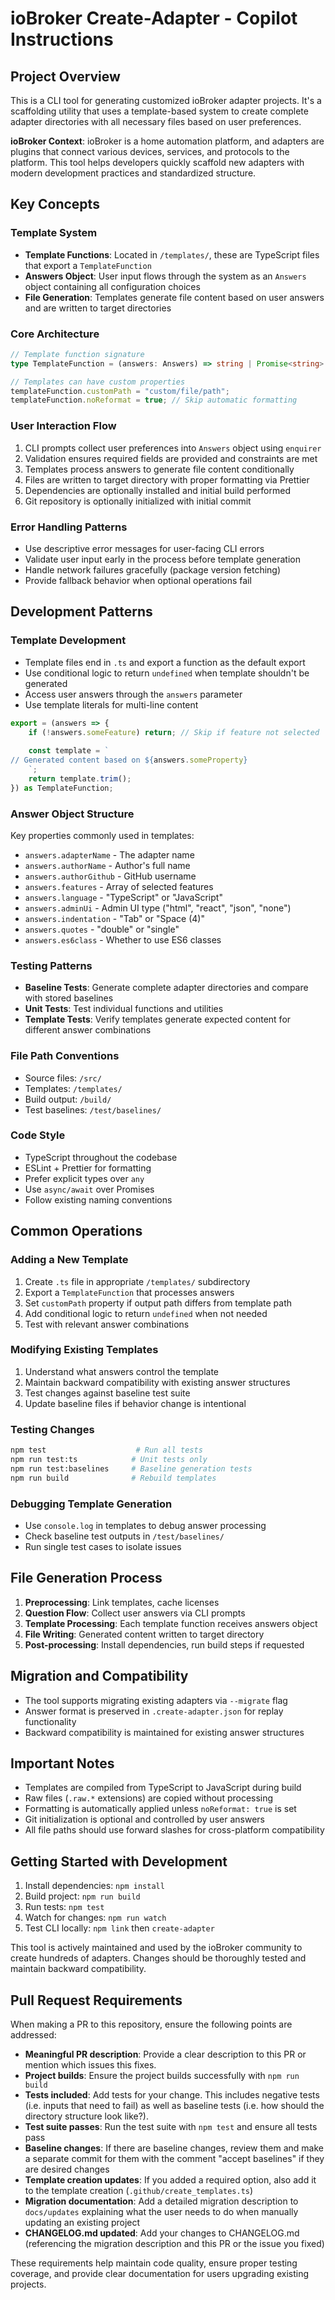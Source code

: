 # ioBroker Create-Adapter - Copilot Instructions

## Project Overview

This is a CLI tool for generating customized ioBroker adapter projects. It's a scaffolding utility that uses a template-based system to create complete adapter directories with all necessary files based on user preferences.

**ioBroker Context**: ioBroker is a home automation platform, and adapters are plugins that connect various devices, services, and protocols to the platform. This tool helps developers quickly scaffold new adapters with modern development practices and standardized structure.

## Key Concepts

### Template System
- **Template Functions**: Located in `/templates/`, these are TypeScript files that export a `TemplateFunction`
- **Answers Object**: User input flows through the system as an `Answers` object containing all configuration choices
- **File Generation**: Templates generate file content based on user answers and are written to target directories

### Core Architecture
```typescript
// Template function signature
type TemplateFunction = (answers: Answers) => string | Promise<string> | undefined;

// Templates can have custom properties
templateFunction.customPath = "custom/file/path";
templateFunction.noReformat = true; // Skip automatic formatting
```

### User Interaction Flow
1. CLI prompts collect user preferences into `Answers` object using `enquirer`
2. Validation ensures required fields are provided and constraints are met
3. Templates process answers to generate file content conditionally
4. Files are written to target directory with proper formatting via Prettier
5. Dependencies are optionally installed and initial build performed
6. Git repository is optionally initialized with initial commit

### Error Handling Patterns
- Use descriptive error messages for user-facing CLI errors
- Validate user input early in the process before template generation
- Handle network failures gracefully (package version fetching)
- Provide fallback behavior when optional operations fail

## Development Patterns

### Template Development
- Template files end in `.ts` and export a function as the default export
- Use conditional logic to return `undefined` when template shouldn't be generated
- Access user answers through the `answers` parameter
- Use template literals for multi-line content

```typescript
export = (answers => {
    if (!answers.someFeature) return; // Skip if feature not selected
    
    const template = `
// Generated content based on ${answers.someProperty}
    `;
    return template.trim();
}) as TemplateFunction;
```

### Answer Object Structure
Key properties commonly used in templates:
- `answers.adapterName` - The adapter name
- `answers.authorName` - Author's full name  
- `answers.authorGithub` - GitHub username
- `answers.features` - Array of selected features
- `answers.language` - "TypeScript" or "JavaScript"
- `answers.adminUi` - Admin UI type ("html", "react", "json", "none")
- `answers.indentation` - "Tab" or "Space (4)"
- `answers.quotes` - "double" or "single"
- `answers.es6class` - Whether to use ES6 classes

### Testing Patterns
- **Baseline Tests**: Generate complete adapter directories and compare with stored baselines
- **Unit Tests**: Test individual functions and utilities
- **Template Tests**: Verify templates generate expected content for different answer combinations

### File Path Conventions
- Source files: `/src/`
- Templates: `/templates/`
- Build output: `/build/`
- Test baselines: `/test/baselines/`

### Code Style
- TypeScript throughout the codebase
- ESLint + Prettier for formatting
- Prefer explicit types over `any`
- Use `async/await` over Promises
- Follow existing naming conventions

## Common Operations

### Adding a New Template
1. Create `.ts` file in appropriate `/templates/` subdirectory
2. Export a `TemplateFunction` that processes answers
3. Set `customPath` property if output path differs from template path
4. Add conditional logic to return `undefined` when not needed
5. Test with relevant answer combinations

### Modifying Existing Templates
1. Understand what answers control the template
2. Maintain backward compatibility with existing answer structures
3. Test changes against baseline test suite
4. Update baseline files if behavior change is intentional

### Testing Changes
```bash
npm test                    # Run all tests
npm run test:ts            # Unit tests only
npm run test:baselines     # Baseline generation tests
npm run build              # Rebuild templates
```

### Debugging Template Generation
- Use `console.log` in templates to debug answer processing
- Check baseline test outputs in `/test/baselines/`
- Run single test cases to isolate issues

## File Generation Process

1. **Preprocessing**: Link templates, cache licenses
2. **Question Flow**: Collect user answers via CLI prompts
3. **Template Processing**: Each template function receives answers object
4. **File Writing**: Generated content written to target directory
5. **Post-processing**: Install dependencies, run build steps if requested

## Migration and Compatibility

- The tool supports migrating existing adapters via `--migrate` flag
- Answer format is preserved in `.create-adapter.json` for replay functionality
- Backward compatibility is maintained for existing answer structures

## Important Notes

- Templates are compiled from TypeScript to JavaScript during build
- Raw files (`.raw.*` extensions) are copied without processing
- Formatting is automatically applied unless `noReformat: true` is set
- Git initialization is optional and controlled by user answers
- All file paths should use forward slashes for cross-platform compatibility

## Getting Started with Development

1. Install dependencies: `npm install`
2. Build project: `npm run build`
3. Run tests: `npm test`
4. Watch for changes: `npm run watch`
5. Test CLI locally: `npm link` then `create-adapter`

This tool is actively maintained and used by the ioBroker community to create hundreds of adapters. Changes should be thoroughly tested and maintain backward compatibility.

## Pull Request Requirements

When making a PR to this repository, ensure the following points are addressed:

- **Meaningful PR description**: Provide a clear description to this PR or mention which issues this fixes.
- **Project builds**: Ensure the project builds successfully with `npm run build`
- **Tests included**: Add tests for your change. This includes negative tests (i.e. inputs that need to fail) as well as baseline tests (i.e. how should the directory structure look like?).
- **Test suite passes**: Run the test suite with `npm test` and ensure all tests pass
- **Baseline changes**: If there are baseline changes, review them and make a separate commit for them with the comment "accept baselines" if they are desired changes
- **Template creation updates**: If you added a required option, also add it to the template creation (`.github/create_templates.ts`)
- **Migration documentation**: Add a detailed migration description to `docs/updates` explaining what the user needs to do when manually updating an existing project
- **CHANGELOG.md updated**: Add your changes to CHANGELOG.md (referencing the migration description and this PR or the issue you fixed)

These requirements help maintain code quality, ensure proper testing coverage, and provide clear documentation for users upgrading existing projects.